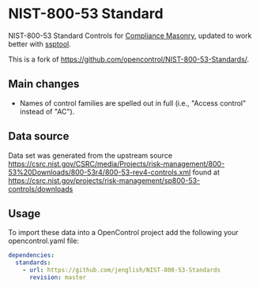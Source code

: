 # NIST-800-53 Standard

NIST-800-53 Standard Controls for [Compliance Masonry],
updated to work better with [ssptool].

This is a fork of https://github.com/opencontrol/NIST-800-53-Standards/.

## Main changes

- Names of control families are spelled out in full
  (i.e., "Access control" instead of "AC").

## Data source

Data set was generated from the upstream source
https://csrc.nist.gov/CSRC/media/Projects/risk-management/800-53%20Downloads/800-53r4/800-53-rev4-controls.xml
found at
https://csrc.nist.gov/projects/risk-management/sp800-53-controls/downloads

## Usage

To import these data into a OpenControl project add the following
your opencontrol.yaml file:

```yaml
dependencies:
  standards:
    - url: https://github.com/jenglish/NIST-800-53-Standards
      revision: master
```

[Compliance Masonry]: https://github.com/opencontrol/compliance-masonry
[ssptool]: https://github.com/jenglish/ssptool

